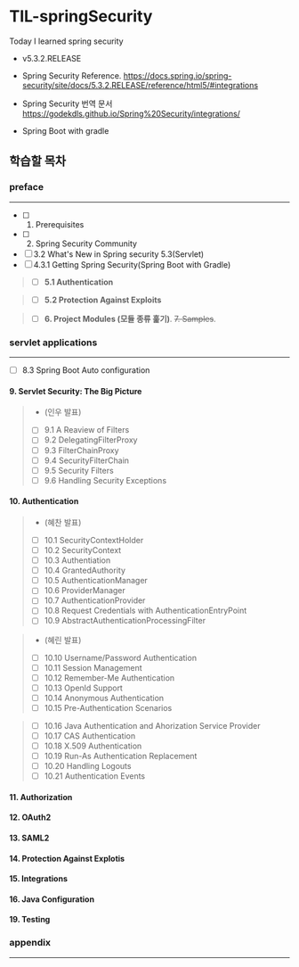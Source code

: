 # TIL-springSecurity
Today I learned spring security

- v5.3.2.RELEASE

- Spring Security Reference. 
https://docs.spring.io/spring-security/site/docs/5.3.2.RELEASE/reference/html5/#integrations

- Spring Security 번역 문서
https://godekdls.github.io/Spring%20Security/integrations/

- Spring Boot with gradle

## 학습할 목차
### preface
---

- [ ] 1. Prerequisites
- [ ] 2. Spring Security Community
- [ ] 3.2 What's New in Spring security 5.3(Servlet)
- [ ] 4.3.1 Getting Spring Security(Spring Boot with Gradle)

> - [ ] **5.1 Authentication**

> - [ ] **5.2 Protection Against Exploits**

> - [ ] **6. Project Modules (모듈 종류 훑기)**. 
~~7. Samples~~. 


### servlet applications
 ---

- [ ] 8.3 Spring Boot Auto configuration
#### 9. Servlet Security: The Big Picture
> - (인우 발표)  
> - [ ] 9.1 A Reaview of Filters
> - [ ] 9.2 DelegatingFilterProxy
> - [ ] 9.3 FilterChainProxy
> - [ ] 9.4 SecurityFilterChain
> - [ ] 9.5 Security Filters
> - [ ] 9.6 Handling Security Exceptions
#### 10. Authentication
> - (혜찬 발표)  
> - [ ] 10.1 SecurityContextHolder
> - [ ] 10.2 SecurityContext
> - [ ] 10.3 Authentiation
> - [ ] 10.4 GrantedAuthority
> - [ ] 10.5 AuthenticationManager
> - [ ] 10.6 ProviderManager
> - [ ] 10.7 AuthenticationProvider
> - [ ] 10.8 Request Credentials with AuthenticationEntryPoint
> - [ ] 10.9 AbstractAuthenticationProcessingFilter

> - (혜린 발표)  
> - [ ] 10.10 Username/Password Authentication
> - [ ] 10.11 Session Management
> - [ ] 10.12 Remember-Me Authentication
> - [ ] 10.13 OpenId Support
> - [ ] 10.14 Anonymous Authentication
> - [ ] 10.15 Pre-Authentication Scenarios

> - [ ] 10.16 Java Authentication and Ahorization Service Provider
> - [ ] 10.17 CAS Authentication
> - [ ] 10.18 X.509 Authentication
> - [ ] 10.19 Run-As Authentication Replacement
> - [ ] 10.20 Handling Logouts
> - [ ] 10.21 Authentication Events  

#### 11. Authorization
 
#### 12. OAuth2

#### 13. SAML2

#### 14. Protection Against Explotis

#### 15. Integrations


#### 16. Java Configuration

#### 19. Testing

### appendix
 ---
